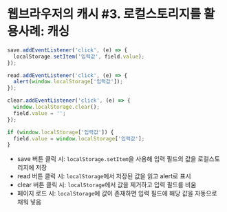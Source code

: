 # 웹브라우저의 캐시 #3. 로컬스토리지를 활용사례: 캐싱

```js
save.addEventListener('click', (e) => {
  localStorage.setItem('입력값', field.value);
});

read.addEventListener('click', (e) => {
  alert(window.localStorage['입력값']);
});

clear.addEventListener('click', (e) => {
  window.localStorage.clear();
  field.value = '';
});

if (window.localStorage['입력값']) {
  field.value = window.localStorage['입력값'];
}
```

- save 버튼 클릭 시: `localStorage.setItem`을 사용해 입력 필드의 값을 로컬스토리지에 저장
- read 버튼 클릭 시: `localStorage`에서 저장된 값을 읽고 alert로 표시
- clear 버튼 클릭 시: `localStorage`에서 값을 제거하고 입력 필드를 비움
- 페이지 로드 시: `localStorage`에 값이 존재하면 입력 필드에 해당 값을 자동으로 채워 넣음
